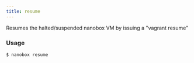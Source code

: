 ```yaml
---
title: resume
---
```


Resumes the halted/suspended nanobox VM by issuing a "vagrant resume"

### Usage
```shell
$ nanobox resume
```